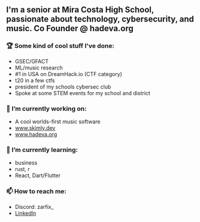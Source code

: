 ## I'm a senior at Mira Costa High School, passionate about technology, cybersecurity, and music. Co Founder @ hadeva.org

### 🏆 Some kind of cool stuff I've done:
- GSEC/GFACT
- ML/music research 
- #1 in USA on DreamHack.io (CTF category)
- t20 in a few ctfs
- president of my schools cybersec club
- Spoke at some STEM events for my school and district

### 🔭 I’m currently working on:
- A cool worlds-first music software
- www.skimly.dev
- www.hadeva.org

### 🌱 I’m currently learning:
- business
- rust, r
- React, Dart/Flutter

### 📫 How to reach me: 
- Discord: zarfix_ 
- [LinkedIn](https://www.linkedin.com/in/dennis-freyman/)



<!--
**zarfix123/zarfix123** is a ✨ _special_ ✨ repository because its `README.md` (this file) appears on your GitHub profile.

Here are some ideas to get you started:

🔭 I’m currently working on ...
- 🌱 I’m currently learning ...
- 👯 I’m looking to collaborate on ...
- 🤔 I’m looking for help with ...
- 💬 Ask me about ...
- 📫 How to reach me: ...
- 😄 Pronouns: ...
- ⚡ Fun fact: ...
-->
